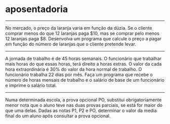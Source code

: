 # aposentadoria
<script> autoria Matheus Deperon 16/05/2021
 var nome = prompt("Informe o seu nome:");
 var sexo = prompt("Informe o seu sexo :'M - Masculino' ou 'F - Femenino'");
 
 if(sexo =="M" || sexo == "m" || sexo == "F" || sexo == "f"){
  var anoNasci = parseFloat(prompt("Informe o seu ano de nascimento!"));
  
  if(anoNasci <= 2018){
   var idade = 2018 - anoNasci;     
   if(idade >= 20){ 
    var anoEmpresa = parseFloat(prompt("Informe o ano que vc entrou na empresa:"));
    var tempoServico = 2021 - anoEmpresa ;
 
    if(sexo == "M" || sexo =="m"){
     if(idade >= 65 || tempoServico >= 30){
      document.write("<p>Senhor:" + nome +
         "A sua idade e de:" + idade +
         "<br />E seu tempo de serviço e de:" + tempoServico+
         "<br />Voce pode Requerer aposentadoria");
     }else{
      document.write("<p>Senhor:" +nome +
          "<br />A sua idade e de:" + idade +
          "<br />E seu tempo de serviço e de:" + tempoServico+
          "<br />Voce ainda não pode Requerer aposentadoria");
     } 
    }else { 
     if(idade >= 60 || tempoServico >= 25){
      document.write("<p>Senhora:" + nome +
          "A sua idade e de:" + idade +
          "<br />E seu tempo de serviço e de:" + tempoServico+
          "<br />Voce pode Requerer aposentadoria");
     }else{
      document.write("<p>Senhora:" +nome +
          "<br />A sua idade e de:" + idade +
          "<br />E seu tempo de serviço e de:" + tempoServico+
          "<br />Voce ainda não pode Requerer aposentadoria");
     } 
    }
   }else{
    document.write("<p>Voce não pode trabalhar no momento"+
        "<br />Voce so pode ter a carteira Assinada apos os 14 anos de idade"+
        "<br />E voce esta com:" + idade +
        "<br />De um F5 para continuar"); 
   }
  }else{
   document.write("Informe a idade correta"+
       "<br />De um F5 para continuar");
  }
 }else{
  document.write("Codigo do sexo invalido"+
      "De um F5 para continuar!");
 }
</script>
_________________________________________________________________________________

No mercado, o preço da laranja varia em função da dúzia. Se o cliente comprar menos do
que 12 laranjas paga $10, mas se comprar pelo menos 12 laranjas paga $8. Desenvolva um
programa que calcule o preço a pagar em função do número de laranjas que o cliente
pretende levar.

<script>
 var quant = parseInt(prompt("Informe a quantia de laranja comprada"));
 if(quant >= 12){
  document.write("Voce vai pagar R$:" +quant * 0.66);
 }else{
  document.write("Voce vai pagar R$:" +quant * 0.83);
 }
</script>
_________________________________________________________________________________
A jornada de trabalho é de 45 horas semanais. O funcionário que trabalhar mais horas do
que essas horas, terá direito a horas extras. O valor da cada hora extraordinária é 30% do
valor da hora normal de trabalho. O funcionário trabalha 22 dias por mês. Faça um
programa que recebe o número de horas mensais de trabalho e o salário de base de um
funcionário e imprime o salário total.

<script>
 
 var nome = prompt("Informe o seu nome");
 var sexo = prompt("Informe o seu sexo :'M - Masculino' ou 'F - Femenino'");
 
 if(sexo =="M" || sexo == "m" || sexo == "F" || sexo == "f"){
  var horasTrab = parseInt(prompt("Informe quantas horas vc trabalhou nesse mes!"));
  var salarioBase = parseFloat(prompt("Informe o seu salario Base!")); 
  var horasExtra = horasTrab - 198; 
  var valorHoraExtra = ((salarioBase / 198)*0.30)+(salarioBase /198); 
  var salarioFinal = salarioBase+(horasExtra * valorHoraExtra); 
 
  if(horasTrab == 198){
   document.write("<p>senhor:" + nome +
       "<br />Horas trabalhada:" +horasTrab+
       "<br />Voce teve em horas extras:" +horasExtra+
       "<br />O seu salario e de:"+ salarioFinal);
  }else if(horasTrab > 198){
   document.write("<p>senhor:" + nome +
       "<br />Horas trabalhada:" +horasTrab+
       "<br />Voce teve em horas extras:" +horasExtra+
       "<br />O seu salario e de:"+ salarioBase+
       "<br />O seu salario final eh:"+ salarioFinal);
  }else{
   document.write("<p>senhor:" + nome +
       "<br />Horas trabalhada:" +horasTrab+
       "<br />Voce esta devendo em horas extras:" +horasExtra+
       "<br />O seu salario e de:"+ salarioBase+
       "<br />O seu salario final eh:"+ salarioFinal);
  }
 }else{
  document.write("Codigo do sexo invalido"+
      "De um F5 para continuar!");
 }
</script>
_________________________________________________________________________________

Numa determinada escola, a prova opcional PO, substitui obrigatoriamente menor nota que
o aluno teve nas duas provas parciais, se está for maior do que uma delas. Dadas as notas
P1, P2 e PO, determinar o valor da media final do um aluno apôs consultar a prova opcional.

<script>
 var p1 = parseFloat(prompt("Informe o valor da primeira prova!"));
 var p2 = parseFloat(prompt("Informe o valor da segunda prova!"));
 var po = parseFloat(prompt("Informe o valor da prova opcional!"));
 
 if(p1 >= po && p2 >= po){
  var media = (p1 + p2)/2;
  document.write("A sua media e de:" +media);
 
 }else if(p1 < po && p1 <=p2){
  var media = (po + p2)/2;
  document.write("A sua media e de:" + media);
 }else{
  var media = (po + p1)/2;
  document.write("A sua media e de:" +media);
 }
</script>
